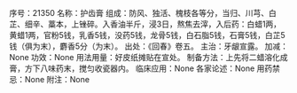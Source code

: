 序号：21350
名称：护齿膏
组成：防风、独活、槐枝各等分，当归、川芎、白芷、细辛、藁本，上锉碎。入香油半斤，浸3日，熬焦去滓，入后药：白蜡1两，黄蜡1两，官粉5钱，乳香5钱，没药5钱，龙骨5钱，白石脂5钱，石膏5钱，白芷5钱（俱为末），麝香5分（为末）。
出处：《回春》卷五。
主治：牙龈宣露。
加减：None
功效：None
用法用量：好皮纸摊贴在宣处。
制备方法：上先将二蜡溶化成膏，方下八味药末，搅匀收瓷器内。
临床应用：None
各家论述：None
用药禁忌：None
附注：None
